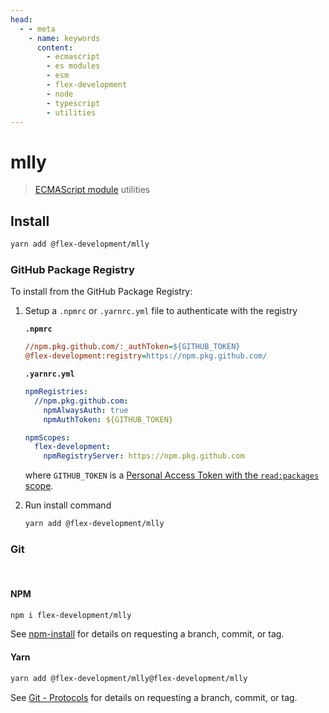 ```yaml
---
head:
  - - meta
    - name: keywords
      content:
        - ecmascript
        - es modules
        - esm
        - flex-development
        - node
        - typescript
        - utilities
---
```


# mlly

> [ECMAScript module][1] utilities

## Install

```sh
yarn add @flex-development/mlly
```

### GitHub Package Registry

To install from the GitHub Package Registry:

1. Setup a `.npmrc` or `.yarnrc.yml` file to authenticate with the registry

   **`.npmrc`**

   ```ini
   //npm.pkg.github.com/:_authToken=${GITHUB_TOKEN}
   @flex-development:registry=https://npm.pkg.github.com/
   ```

   **`.yarnrc.yml`**

   ```yaml
   npmRegistries:
     //npm.pkg.github.com:
       npmAlwaysAuth: true
       npmAuthToken: ${GITHUB_TOKEN}

   npmScopes:
     flex-development:
       npmRegistryServer: https://npm.pkg.github.com
   ```

   where `GITHUB_TOKEN` is a [Personal Access Token with the `read:packages`
   scope][2].

2. Run install command

   ```sh
   yarn add @flex-development/mlly
   ```

### Git

<br/>

#### NPM

```sh
npm i flex-development/mlly
```

See [npm-install][3] for details on requesting a branch, commit, or tag.

#### Yarn

```sh
yarn add @flex-development/mlly@flex-development/mlly
```

See [Git - Protocols][4] for details on requesting a branch, commit, or tag.

[1]: https://nodejs.org/api/esm.html
[2]:
    https://docs.github.com/packages/learn-github-packages/about-permissions-for-github-packages#about-scopes-and-permissions-for-package-registries
[3]: https://docs.npmjs.com/cli/v8/commands/npm-install/#description
[4]: https://yarnpkg.com/features/protocols/#git
